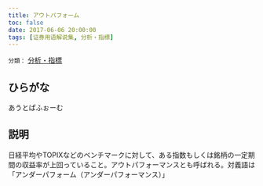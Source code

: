 ```yaml
---
title: アウトパフォーム
toc: false
date: 2017-06-06 20:00:00
tags: [证券用语解说集, 分析・指標]
---
```


`分類：` [分析・指標](/tags/分析・指標/)

## ひらがな

あうとぱふぉーむ

## 説明

日経平均やTOPIXなどのベンチマークに対して、ある指数もしくは銘柄の一定期間の収益率が上回っていること。アウトパフォーマンスとも呼ばれる。対義語は「アンダーパフォーム（アンダーパフォーマンス）」
